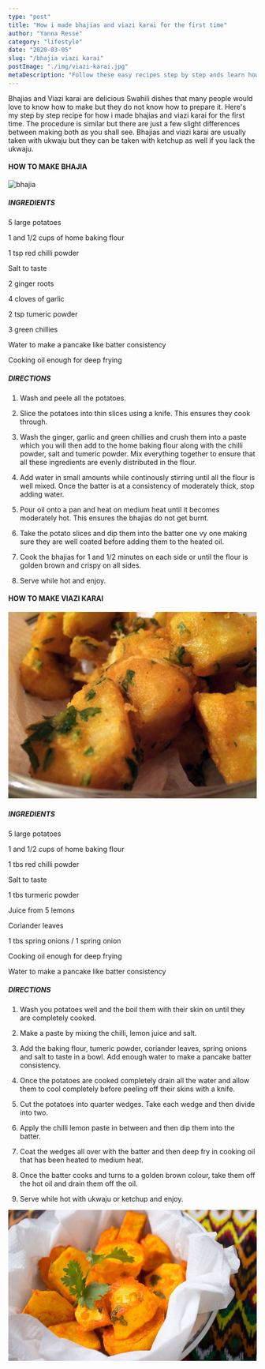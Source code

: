 ```yaml
---
type: "post"
title: "How i made bhajias and viazi karai for the first time"
author: "Yanna Resse"
category: "lifestyle"
date: "2020-03-05"
slug: "/bhajia viazi karai"
postImage: "./img/viazi-karai.jpg"
metaDescription: "Follow these easy recipes step by step ands learn how to make bhajias and viazi karai"
---
```


Bhajias and Viazi karai are delicious Swahili dishes that many people would love to know how to make but they do not know how to prepare it. Here's my step by step recipe for how i made bhajias and viazi karai for the first time. The procedure is similar but there are just a few slight differences between making both as you shall see. Bhajias and viazi karai are usually taken with ukwaju but they can be taken with ketchup as well if you lack the ukwaju.

#### HOW TO MAKE BHAJIA

![bhajia](./img/bhajia.jpg)

##### INGREDIENTS

5 large potatoes

1 and 1/2 cups of home baking flour

1 tsp red chilli powder

Salt to taste

2 ginger roots

4 cloves of garlic

2 tsp tumeric powder

3 green chillies

Water to make a pancake like batter consistency

Cooking oil enough for deep frying

##### DIRECTIONS

1. Wash and peele all the potatoes.

2. Slice the potatoes into thin slices using a knife. This ensures they cook through.

3. Wash the ginger, garlic and green chillies and crush them into a paste which you will then add to the home baking flour along with the chilli powder, salt and tumeric powder. Mix everything together to ensure that all these ingredients are evenly distributed in the flour.

4. Add water in small amounts while continously stirring until all the flour is well mixed. Once the batter is at a consistency of moderately thick, stop adding water.

5. Pour oil onto a pan and heat on medium heat until it becomes moderately hot. This ensures the bhajias do not get burnt.

6. Take the potato slices and dip them into the batter one vy one making sure they are well coated before adding them to the heated oil.

7. Cook the bhajias for 1 and 1/2 minutes on each side or until the flour is golden brown and crispy on all sides.

8. Serve while hot and enjoy.

#### HOW TO MAKE VIAZI KARAI

![viazi karai](./img/viazi_karai-1.jpg)

##### INGREDIENTS

5 large potatoes

1 and 1/2 cups of home baking flour

1 tbs red chilli powder

Salt to taste

1 tbs turmeric powder

Juice from 5 lemons

Coriander leaves

1 tbs spring onions / 1 spring onion

Cooking oil enough for deep frying

Water to make a pancake like batter consistency

##### DIRECTIONS

1. Wash you potatoes well and the boil them with their skin on until they are completely cooked.

2. Make a paste by mixing the chilli, lemon juice and salt.

3. Add the baking flour, tumeric powder, coriander leaves, spring onions and salt to taste in a bowl. Add enough water to make a pancake batter consistency.

4. Once the potatoes are cooked completely drain all the water and allow them to cool completely before peeling off their skins with a knife.

5. Cut the potatoes into quarter wedges. Take each wedge and then divide into two.

6. Apply the chilli lemon paste in between and then dip them into the batter.

7. Coat the wedges all over with the batter and then deep fry in cooking oil that has been heated to medium heat.

8. Once the batter cooks and turns to a golden brown colour, take them off the hot oil and drain them off the oil.

9. Serve while hot with ukwaju or ketchup and enjoy.

![Viazi Karai](./img/viazi-karai.jpg)
